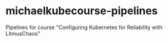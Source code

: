 # michaelkubecourse-pipelines
Pipelines for course "Configuring Kubernetes for Reliability with LitmusChaos"
